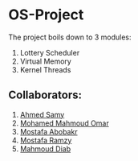 # OS-Project
The project boils down to 3 modules:
1. Lottery Scheduler
2. Virtual Memory
3. Kernel Threads 

## Collaborators:
   1. [Ahmed Samy](https://github.com/samyvic)
   2. [Mohamed Mahmoud Omar](https://github.com/mhmdomar)
   3. [Mostafa Abobakr](https://github.com/imostafaabobakr)
   4. [Mostafa Ramzy](https://github.com/mostafaramzyabdelganey)
   5. [Mahmoud Diab](https://github.com/mahmouddiab74)
